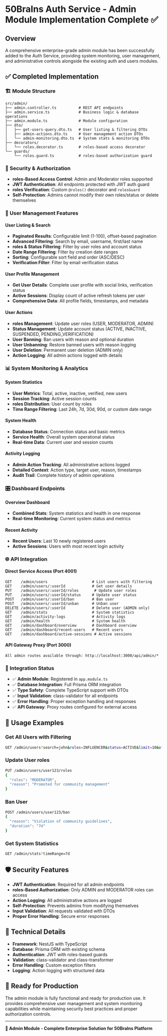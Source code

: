 # 50BraIns Auth Service - Admin Module Implementation Complete ✅

## Overview

A comprehensive enterprise-grade admin module has been successfully added to the Auth Service, providing system monitoring, user management, and administrative controls alongside the existing auth and users modules.

## ✅ Completed Implementation

### 🏗️ Module Structure

```
src/admin/
├── admin.controller.ts          # REST API endpoints
├── admin.service.ts             # Business logic & database operations
├── admin.module.ts              # Module configuration
├── dto/
│   ├── get-users-query.dto.ts   # User listing & filtering DTOs
│   ├── admin-actions.dto.ts     # User management action DTOs
│   └── admin-monitoring.dto.ts  # System stats & monitoring DTOs
├── decorators/
│   └── roles.decorator.ts       # roles-based access decorator
└── guards/
    └── roles.guard.ts           # roles-based authorization guard
```

### 🔐 Security & Authorization

- **roles-Based Access Control**: Admin and Moderator roles supported
- **JWT Authentication**: All endpoints protected with JWT auth guard
- **roles Verification**: Custom `@roles()` decorator and `rolesGuard`
- **Self-Protection**: Admins cannot modify their own roles/status or delete themselves

### 👥 User Management Features

#### User Listing & Search

- **Paginated Results**: Configurable limit (1-100), offset-based pagination
- **Advanced Filtering**: Search by email, username, first/last name
- **roles & Status Filtering**: Filter by user roles and account status
- **Date Range Filtering**: Filter by creation date ranges
- **Sorting**: Configurable sort field and order (ASC/DESC)
- **Verification Filter**: Filter by email verification status

#### User Profile Management

- **Get User Details**: Complete user profile with social links, verification status
- **Active Sessions**: Display count of active refresh tokens per user
- **Comprehensive Data**: All profile fields, timestamps, and metadata

#### User Actions

- **roles Management**: Update user roles (USER, MODERATOR, ADMIN)
- **Status Management**: Update account status (ACTIVE, INACTIVE, SUSPENDED, PENDING_VERIFICATION)
- **User Banning**: Ban users with reason and optional duration
- **User Unbanning**: Restore banned users with reason logging
- **User Deletion**: Permanent user deletion (ADMIN only)
- **Action Logging**: All admin actions logged with details

### 📊 System Monitoring & Analytics

#### System Statistics

- **User Metrics**: Total, active, inactive, verified, new users
- **Session Tracking**: Active session counts
- **roles Distribution**: User count by roles
- **Time Range Filtering**: Last 24h, 7d, 30d, 90d, or custom date range

#### System Health

- **Database Status**: Connection status and basic metrics
- **Service Health**: Overall system operational status
- **Real-time Data**: Current user and session counts

#### Activity Logging

- **Admin Action Tracking**: All administrative actions logged
- **Detailed Context**: Action type, target user, reason, timestamps
- **Audit Trail**: Complete history of admin operations

### 🎛️ Dashboard Endpoints

#### Overview Dashboard

- **Combined Stats**: System statistics and health in one response
- **Real-time Monitoring**: Current system status and metrics

#### Recent Activity

- **Recent Users**: Last 10 newly registered users
- **Active Sessions**: Users with most recent login activity

### 🌐 API Integration

#### Direct Service Access (Port 4001)

```
GET    /admin/users                    # List users with filtering
GET    /admin/users/:userId            # Get user details
PUT    /admin/users/:userId/roles       # Update user roles
PUT    /admin/users/:userId/status     # Update user status
POST   /admin/users/:userId/ban        # Ban user
POST   /admin/users/:userId/unban      # Unban user
DELETE /admin/users/:userId            # Delete user (ADMIN only)
GET    /admin/stats                    # System statistics
GET    /admin/activity-logs            # Activity logs
GET    /admin/health                   # System health
GET    /admin/dashboard/overview       # Dashboard overview
GET    /admin/dashboard/recent-users   # Recent users
GET    /admin/dashboard/active-sessions # Active sessions
```

#### API Gateway Proxy (Port 3000)

```
All admin routes available through: http://localhost:3000/api/admin/*
```

### 🔄 Integration Status

- ✅ **Admin Module**: Registered in `app.module.ts`
- ✅ **Database Integration**: Full Prisma ORM integration
- ✅ **Type Safety**: Complete TypeScript support with DTOs
- ✅ **Input Validation**: class-validator for all endpoints
- ✅ **Error Handling**: Proper exception handling and responses
- ✅ **API Gateway**: Proxy routes configured for external access

## 🚀 Usage Examples

### Get All Users with Filtering

```bash
GET /admin/users?search=john&roles=INFLUENCER&status=ACTIVE&limit=10&offset=0
```

### Update User roles

```bash
PUT /admin/users/user123/roles
{
  "roles": "MODERATOR",
  "reason": "Promoted for community management"
}
```

### Ban User

```bash
POST /admin/users/user123/ban
{
  "reason": "Violation of community guidelines",
  "duration": "7d"
}
```

### Get System Statistics

```bash
GET /admin/stats?timeRange=7d
```

## 🛡️ Security Features

- **JWT Authentication**: Required for all admin endpoints
- **roles-Based Authorization**: Only ADMIN and MODERATOR roles can access
- **Action Logging**: All administrative actions are logged
- **Self-Protection**: Prevents admins from modifying themselves
- **Input Validation**: All requests validated with DTOs
- **Proper Error Handling**: Secure error responses

## 🔧 Technical Details

- **Framework**: NestJS with TypeScript
- **Database**: Prisma ORM with existing schema
- **Authentication**: JWT with roles-based guards
- **Validation**: class-validator and class-transformer
- **Error Handling**: Custom exception filters
- **Logging**: Action logging with structured data

## 🎯 Ready for Production

The admin module is fully functional and ready for production use. It provides comprehensive user management and system monitoring capabilities while maintaining security best practices and proper authorization controls.

---

**🔐 Admin Module - Complete Enterprise Solution for 50BraIns Platform**
